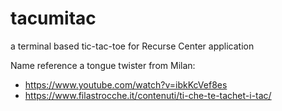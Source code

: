 # tacumitac
a terminal based tic-tac-toe for Recurse Center application

Name reference a tongue twister from Milan: 
- https://www.youtube.com/watch?v=ibkKcVef8es
- https://www.filastrocche.it/contenuti/ti-che-te-tachet-i-tac/
